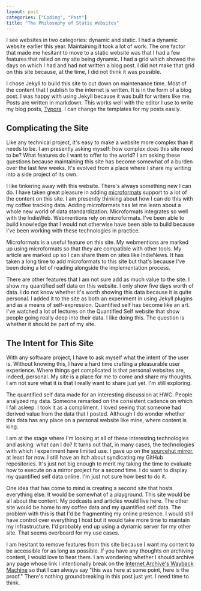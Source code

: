 ```yaml
---
layout: post
categories: ["Coding", "Post"]
title: "The Philosophy of Static Websites"
---
```


I see websites in two categories: dynamic and static. I had a dynamic website earlier this year. Maintaining it took a lot of work. The one factor that made me hesitant to move to a static website was that I had a few features that relied on my site being dynamic. I had a grid which showed the days on which I had and had not written a blog post. I did not make that grid on this site because, at the time, I did not think it was possible.

I chose Jekyll to build this site to cut down on maintenance time. Most of the content that I publish to the internet is written. It is in the form of a blog post. I was happy with using Jekyll because it was built for writers like me. Posts are written in markdown. This works well with the editor I use to write my blog posts, [Typora](https://typora.io/). I can change the templates for my posts easily.

## Complicating the Site

Like any technical project, it's easy to make a website more complex than it needs to be. I am presently asking myself: how complex does this site need to be? What features do I want to offer to the world? I am asking these questions because maintaining this site has become somewhat of a burden over the last few weeks. It's evolved from a place where I share my writing into a side project of its own.

I like tinkering away with this website. There's always something new I can do. I have taken great pleasure in adding [microformats](https://microformats.org/) support to a lot of the content on this site. I am presently thinking about how I can do this with my coffee tracking data. Adding microformats has let me learn about a whole new world of data standardization. Microformats integrates so well with the IndieWeb. Webmentions rely on microformats. I've been able to build knowledge that I would not otherwise have been able to build because I've been working with these technologies in practice.

Microformats is a useful feature on this site. My webmentions are marked up using microformats so that they are compatible with other tools. My article are marked up so I can share them on sites like IndieNews. It has taken a long time to add microformats to this site but that's because I've been doing a lot of reading alongside the implementation process.

There are other features that I am not sure add as much value to the site. I show my quantified self data on this website. I only show five days worth of data. I do not know whether it's worth showing this data because it is quite personal. I added it to the site as both an experiment in using Jekyll plugins and as a means of self-expression. Quantified self has become like an art. I've watched a lot of lectures on the Quantified Self website that show people going really deep into their data. I like doing this. The question is whether it should be part of my site.

## The Intent for This Site

With any software project, I have to ask myself what the intent of the user is. Without knowing this, I have a hard time crafting a pleasurable user experience. Where things get complicated is that personal websites are, indeed, personal. My site is a place for me to come and share my thoughts. I am not sure what it is that I really want to share just yet. I'm still exploring.

The quantified self data made for an interesting discussion at HWC. People analyzed my data. Someone remarked on the consistent cadence on which I fall asleep. I took it as a compliment. I loved seeing that someone had derived value from the data that I posted. Although I do wonder whether this data has any place on a personal website like mine, where content is king.

I am at the stage where I'm looking at all of these interesting technologies and asking: what can I do? It turns out that, in many cases, the technologies with which I experiment have limited use. I gave up on the [sourcehut mirror](https://github.com/jamesgoca/sourcehut-mirror), at least for now. I still have an itch about syndicating my GitHub repositories. It's just not big enough to merit my taking the time to evaluate how to execute on a mirror project for a second time. I do want to display my quantified self data online. I'm just not sure how best to do it.

One idea that has come to mind is creating a second site that hosts everything else. It would be somewhat of a playground. This site would be all about the content. My podcasts and articles would live here. The other site would be home to my coffee data and my quantified self data. The problem with this is that I'd be fragmenting my online presence. I would still have control over everything I host but it would take more time to maintain my infrastructure. I'd probably end up using a dynamic server for my other site. That seems overboard for my use cases.

I am hesitant to remove features from this site because I want my content to be accessible for as long as possible. If you have any thoughts on archiving content, I would love to hear them. I am wondering whether I should archive any page whose link I intentionally break on the [Internet Archive's Wayback Machine](https://web.archive.org/) so that I can always say "this was here at some point, here is the proof." There's nothing groundbreaking in this post just yet. I need time to think.